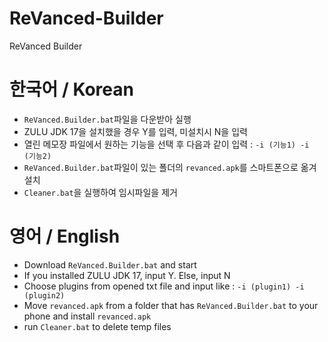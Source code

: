 # ReVanced-Builder
ReVanced Builder

# 한국어 / Korean
 - `ReVanced.Builder.bat`파일을 다운받아 실행
 - ZULU JDK 17을 설치했을 경우 Y를 입력, 미설치시 N을 입력
 - 열린 메모장 파일에서 원하는 기능을 선택 후 다음과 같이 입력 : `-i (기능1) -i (기능2)`
 - `ReVanced.Builder.bat`파일이 있는 폴더의 `revanced.apk`를 스마트폰으로 옮겨 설치
 - `Cleaner.bat`을 실행하여 임시파일을 제거
 
# 영어 / English
 - Download `ReVanced.Builder.bat` and start
 - If you installed ZULU JDK 17, input Y. Else, input N
 - Choose plugins from opened txt file and input like : `-i (plugin1) -i (plugin2)`
 - Move `revanced.apk` from a folder that has `ReVanced.Builder.bat` to your phone and install `revanced.apk`
 - run `Cleaner.bat` to delete temp files
